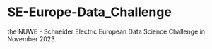 # SE-Europe-Data_Challenge
the NUWE - Schneider Electric European Data Science Challenge in November 2023.
